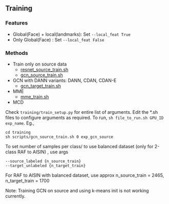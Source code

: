 ## Training

### Features
- Global(Face) + local(landmarks): Set ```--local_feat True```
- Only Global(Face)              : Set ```--local_feat False```

### Methods
- Train only on source data 
  - [resnet_source_train.sh](scripts/resnet_source_train.sh)  
  - [gcn_source_train.sh](scripts/gcn_source_train.sh)
- GCN with DANN variants: DANN, CDAN, CDAN-E
  - [gcn_target_train.sh](scripts/gcn_target_train.sh)
- MME
  - [mme_train.sh](scripts/mme_train.sh)
- MCD

Check ```training/train_setup.py``` for entire list of arguments. Edit the *.sh files to configure arguments as required.
To run, ```sh file_to_run.sh GPU_ID exp_name```. Eg.,

```
cd training
sh scripts/gcn_source_train.sh 0 exp_gcn_source
```

To set number of samples per class/ to use balanced dataset (only for 2-class RAF to AISIN) , use args 
```
--source_labeled {n_source_train} 
--target_unlabeled {n_target_train}
```
For RAF to AISIN with balanced dataset, use approx n_source_train = 2465, n_target_train = 1700
 
Note: Training GCN on source and using k-means init is not working currently.